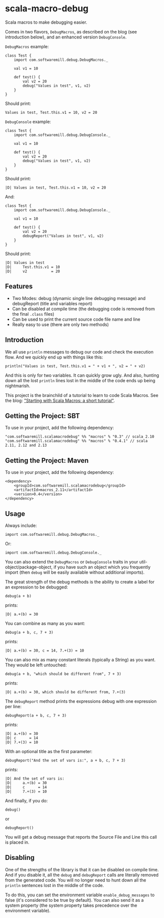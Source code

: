 scala-macro-debug
=================

Scala macros to make debugging easier.

Comes in two flavors, `DebugMacros`, as described on the blog (see introduction below),
and an enhanced version `DebugConsole`.

`DebugMacros` example:

    class Test {
        import com.softwaremill.debug.DebugMacros._

        val v1 = 10

        def test() {
            val v2 = 20
            debug("Values in test", v1, v2)
        }
    }

Should print:

    Values in test, Test.this.v1 = 10, v2 = 20

`DebugConsole` example:

    class Test {
        import com.softwaremill.debug.DebugConsole._

        val v1 = 10

        def test() {
            val v2 = 20
            debug("Values in test", v1, v2)
        }
    }

Should print:

    |D| Values in test, Test.this.v1 = 10, v2 = 20

And:

    class Test {
        import com.softwaremill.debug.DebugConsole._

        val v1 = 10

        def test() {
            val v2 = 20
            debugReport("Values in test", v1, v2)
        }
    }

Should print:

    |D| Values in test
    |D|     Test.this.v1 = 10
    |D|     v2           = 20

Features
--------

- Two Modes: debug (dynamic single line debugging message) and debugReport (title and variables report)
- Can be disabled at compile time (the debugging code is removed from the final `.class` files)
- Can be used to print the current source code file name and line
- Really easy to use (there are only two methods)

Introduction
------------

We all use `println` messages to debug our code and check the execution flow. And we quickly end up with things like this:

    println("Values in test, Test.this.v1 = " + v1 + ", v2 = " + v2)

And this is only for two variables. It can quickly grow ugly. And also, hunting down all the lost `println` lines lost in the middle of the code ends up being nightmarish.

This project is the brainchild of a tutorial to learn to code Scala Macros. See the blog: ["Starting with Scala Macros: a short tutorial"](http://www.warski.org/blog/2012/12/starting-with-scala-macros-a-short-tutorial/).

Getting the Project: SBT
------------------------

To use in your project, add the following dependency:

    "com.softwaremill.scalamacrodebug" %% "macros" % "0.3" // scala 2.10
    "com.softwaremill.scalamacrodebug" %% "macros" % "0.4.1" // scala 2.11, 2.12 and 2.13

Getting the Project: Maven
--------------------------

To use in your project, add the following dependency:

    <dependency>
        <groupId>com.softwaremill.scalamacrodebug</groupId>
        <artifactId>macros_2.11</artifactId>
        <version>0.4</version>
    </dependency>

Usage
-----

Always include:

    import com.softwaremill.debug.DebugMacros._

Or:

    import com.softwaremill.debug.DebugConsole._

You can also extend the `DebugMacros` or `DebugConsole` traits in your util-object/package-object, if you have such
an object which you frequently import (then `debug` will be easily available without additional imports).

The great strength of the debug methods is the ability to create a label for an expression to be debugged:

    debug(a + b)

prints:

    |D| a.+(b) = 30

You can combine as many as you want:

    debug(a + b, c, 7 + 3)

prints:

    |D| a.+(b) = 30, c = 14, 7.+(3) = 10

You can also mix as many constant literals (typically a String) as you want. They would be left untouched:

    debug(a + b, "which should be different from", 7 + 3)

prints:

    |D| a.+(b) = 30, which should be different from, 7.+(3)

The `debugReport` method prints the expressions debug with one expression per line:

    debugReport(a + b, c, 7 + 3)

prints:

    |D| a.+(b) = 30
    |D| c      = 14
    |D| 7.+(3) = 10

With an optional title as the first parameter:

    debugReport("And the set of vars is:", a + b, c, 7 + 3)

prints:

    |D| And the set of vars is:
    |D|     a.+(b) = 30
    |D|     c      = 14
    |D|     7.+(3) = 10


And finally, if you do:

    debug()

or

    debugReport()

You will get a debug message that reports the Source File and Line this call is placed in.


Disabling
---------

One of the strengths of the library is that it can be disabled on compile time. And if you disable it, all the `debug` and `debugReport` calls are literally removed from the generated code. You will no longer need to hunt down all the `println` sentences lost in the middle of the code.

To do this, you can set the environment variable `enable_debug_messages` to false (it's considered to be true by default). You can also send it as a system property (the system  property takes precedence over the environment variable).




